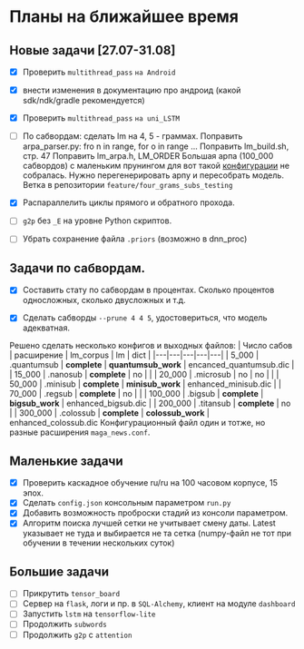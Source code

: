 # Планы на ближайшее время

## Новые задачи [27.07-31.08]

- [x] Проверить `multithread_pass` `на Android`
- [x] внести изменения в документацию про андроид (какой sdk/ndk/gradle рекомендуется)
- [x] Проверить `multithread_pass` `на uni_LSTM`
- [ ] По сабвордам: сделать lm на 4, 5 - граммах.
Поправить arpa_parser.py: fro n in range, for o in range ...
Поправить lm_build.sh, стр. 47
Поправить lm_arpa.h, LM_ORDER
Большая арпа (100_000 сабвордов) с маленьким прунингом для вот такой [конфигурации](../configs/fourgram_bigsub_config.json) не собралась. Нужно перегенерировать арпу и пересобрать модель.
Ветка в репозитории `feature/four_grams_subs_testing`
- [x] Распараллелить циклы прямого и обратного прохода.
- [ ] `g2p` без `_Е` на уровне Python скриптов.
- [ ] Убрать сохранение файла `.priors` (возможно в dnn_proc)


## Задачи по сабвордам.
- [x] Составить стату по сабвордам в процентах. Сколько процентов односложных,
сколько двусложных и т.д.
- [x] Сделать сабворды `--prune 4 4 5`, удостовериться, что модель адекватная.


Решено сделать несколько конфигов и выходных файлов:
| Число сабов | расширение | lm_corpus | lm | dict |
|---|---|---|---|---|
| 5_000 | .quantumsub | **complete** | **quantumsub_work** | encanced_quantumsub.dic |
| 15_000 | .nanosub |  **complete** | no | |
| 20_000 | .microsub | no | no | |
| 50_000 | .minisub | **complete** | **minisub_work** | enhanced_minisub.dic |
| 70_000 | .regsub | **complete** | no | |
| 100_000 | .bigsub | **complete** | **bigsub_work** | enhanced_bigsub.dic |
| 200_000 | .titansub | **complete** | no |
| 300_000 | .colossub | **complete** | **colossub_work** | enhanced_colossub.dic
Конфигурационный файл один и тотже, но разные расширения `maga_news.conf`.

## Маленькие задачи
- [x] Проверить каскадное обучение  ru/ru на 100 часовом корпусе, 15 эпох.  
- [x] Сделать `config.json` консольным параметром `run.py`  
- [x] Добавить возможность проброски стадий из консоли параметром.
- [x] Алгоритм поиска лучшей сетки не учитывает смену даты. Latest указывает не туда
и выбирается не та сетка (numpy-файл не тот при обучении в течении нескольких суток)

## Большие задачи
- [ ] Прикрутить `tensor_board`  
- [ ] Сервер на `flask`, логи и пр. в `SQL-Alchemy`, клиент на модуле `dashboard`  
- [ ] Запустить `lstm` на `tensorflow-lite`  
- [ ] Продолжить `subwords`  
- [ ] Продолжить `g2p` с `attention`  
